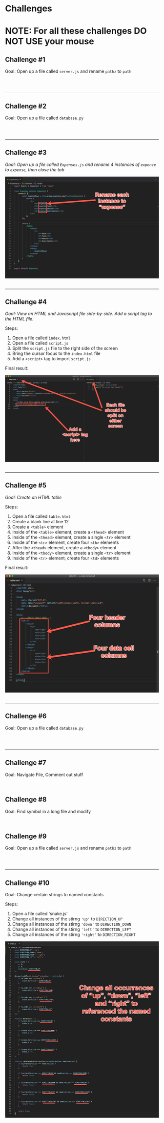 # Challenges

# NOTE: For all these challenges DO NOT USE your mouse

## Challenge #1
Goal: Open up a file called `server.js` and rename `pathz` to `path`

<div style="align-text: center">
  <img src="">
</div>
<br>
<hr>

## Challenge #2
Goal: Open up a file called `database.py`

<div style="align-text: center">
  <img src="">
</div>
<br>
<hr>

## Challenge #3
_Goal: Open up a file called `Expenses.js` and rename 4 instances of `expenze` to `expense`, then close the tab_

<div style="align-text: center">
  <img src="images/challenge-3.png">
</div>
<br>
<hr>

## Challenge #4
_Goal: View an HTML and Javascript file side-by-side. Add a script tag to the HTML file._
 
Steps:
 1. Open a file called `index.html`
 2. Open a file called `script.js`
 3. Split the `script.js` file to the right side of the screen
 4. Bring the cursor focus to the `index.html` file
 5. Add a `<script>` tag to import `script.js`

Final result:
<div style="align-text: center">
  <img src="images/challenge-4.png">
</div>
<br>
<hr>

## Challenge #5
_Goal: Create an HTML table_

Steps:
 1. Open a file called `table.html`
 2. Create a blank line at line 12
 3. Create a `<table>` element
 4. Inside of the `<table>` element, create a `<thead>` element
 5. Inside of the `<thead>` element, create a single `<tr>` element
 6. Inside of the `<tr>` element, create four `<th>` elements
 7. After the `<thead>` element, create a `<tbody>` element
 8. Inside of the `<tbody>` element, create a single `<tr>` element
 5. Inside of the `<tr>` element, create four `<td>` elements

Final result:
<div style="align-text: center">
  <img src="images/challenge-5.png">
</div>
<br>
<hr>

## Challenge #6 
Goal: Open up a file called `database.py`

<div style="align-text: center">
  <img src="">
</div>
<br>
<hr>

## Challenge #7
Goal: Navigate File, Comment out stuff

<div style="align-text: center">
  <img src="">
</div>

## Challenge #8
Goal: Find symbol in a long file and modify

<div style="align-text: center">
  <img src="">
</div>

## Challenge #9
Goal: Open up a file called `server.js` and rename `pathz` to `path`

<div style="align-text: center">
  <img src="">
</div>
<br>
<hr>

## Challenge #10
Goal: Change certain strings to named constants

Steps:
 1. Open a file called 'snake.js'
 2. Change all instances of the stirng `'up'` to `DIRECTION_UP`
 2. Change all instances of the stirng `'down'` to `DIRECTION_DOWN`
 2. Change all instances of the stirng `'left'` to `DIRECTION_LEFT`
 2. Change all instances of the stirng `'right'` to `DIRECTION_RIGHT`

<div style="align-text: center">
  <img src="images/challenge-10.png">
</div>
